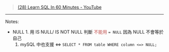 >  [(28) Learn SQL In 60 Minutes - YouTube](https://www.youtube.com/watch?v=p3qvj9hO_Bo)

---
Notes:

- NULL
		1. 用 IS NULL/ IS NOT NULL 判斷
	<font color="#c0504d">不能用</font>  `= NULL` 因為 NULL 不會等於自己
	1. mySQL 中也支援 <=>
	`SELECT * FROM table WHERE column <=> NULL;`
	